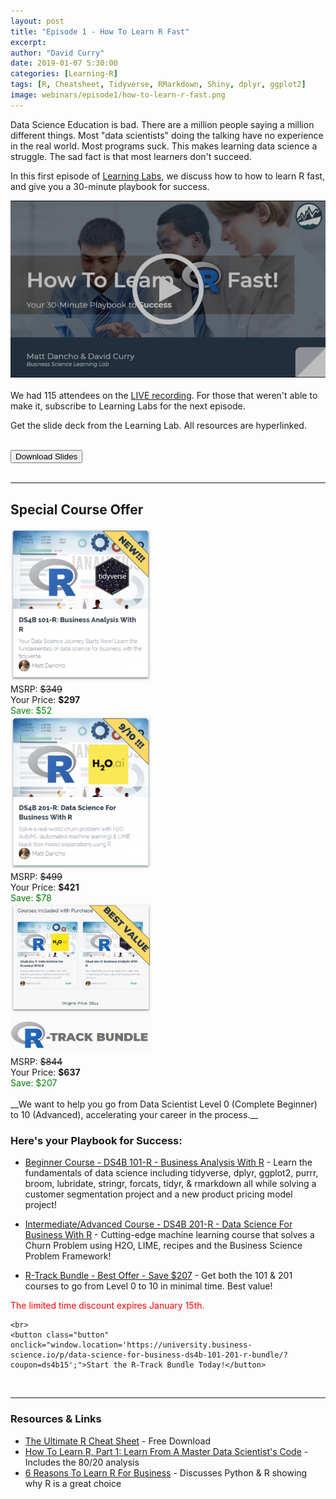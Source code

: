 ```yaml
---
layout: post
title: "Episode 1 - How To Learn R Fast"
excerpt: 
author: "David Curry"
date: 2019-01-07 5:30:00
categories: [Learning-R]
tags: [R, Cheatsheet, Tidyverse, RMarkdown, Shiny, dplyr, ggplot2]
image: webinars/episode1/how-to-learn-r-fast.png
---
```


Data Science Education is bad. There are a million people saying a million different things. Most "data scientists" doing the talking have no experience in the real world. Most programs suck. This makes learning data science a struggle. The sad fact is that most learners don't succeed. 

In this first episode of [Learning Labs](https://www.business-science.io/labs/), we discuss how to how to learn R fast, and give you a 30-minute playbook for success.

<div class="text-center">
<a href="https://www.youtube.com/watch?v=lv7dPtZGrrg"><img src="/assets/webinars/episode1/vide-thumb.png"></a>
</div>

<br>
We had 115 attendees on the <a href="https://www.youtube.com/watch?v=lv7dPtZGrrg">LIVE recording</a>. For those that weren't able to make it, subscribe to Learning Labs for the next episode.

Get the slide deck from the Learning Lab. All resources are hyperlinked. 

<br>
<div class="text-center" >
    <button onclick="window.location='/assets/webinars/episode1/How_To_Learn_R_Fast.pdf';">Download Slides</button>
</div>

<br>
<hr>

## Special Course Offer

<div class="row">
    <div class="col-md-12">
        <div class="col-md-4 text-center">
            <a href="https://university.business-science.io/p/ds4b-101-r-business-analysis-r/?coupon=ds4b15"><img src="/assets/webinars/episode1/101-R-image.png" width="225" height="246" style="border:0;box-shadow:0 0 0 0;"></a>
            <br>
            MSRP: <span style="text-decoration:line-through;">$349</span> <br>
            Your Price: <strong>$297</strong> <br>
            <span style="color:green">Save: $52</span>
        </div>
        <div class="col-md-4 text-center">
            <a href="https://university.business-science.io/p/hr201-using-machine-learning-h2o-lime-to-predict-employee-turnover/?coupon_code=DS4B15"><img src="/assets/webinars/episode1/201-R-image.png" width="225" height="246" style="border:0;box-shadow:0 0 0 0;"></a>
            <br>
            MSRP: <span style="text-decoration:line-through;">$499</span> <br>
            Your Price: <strong>$421</strong> <br>
            <span style="color:green">Save: $78</span>
        </div>
        <div class="col-md-4 text-center">
            <a href="https://university.business-science.io/p/data-science-for-business-ds4b-101-201-r-bundle/?coupon=ds4b15"><img src="/assets/webinars/episode1/bundle-image.png" width="225" height="242" style="border:0;box-shadow:0 0 0 0;"></a>
            <br>
            MSRP: <span style="text-decoration:line-through;">$844</span> <br>
            Your Price: <strong>$637</strong> <br>
            <span style="color:green">Save: $207</span>
        </div>
    </div>
</div>

<br>
__We want to help you go from Data Scientist Level 0 (Complete Beginner) to 10 (Advanced), accelerating your career in the process.__

### Here's your Playbook for Success:

- <a href="https://university.business-science.io/p/ds4b-101-r-business-analysis-r/?coupon=ds4b15">Beginner Course - DS4B 101-R - Business Analysis With R</a> - Learn the fundamentals of data science including tidyverse, dplyr, ggplot2, purrr, broom, lubridate, stringr, forcats, tidyr, & rmarkdown all while solving a customer segmentation project and a new product pricing model project!

- <a href="https://university.business-science.io/p/hr201-using-machine-learning-h2o-lime-to-predict-employee-turnover/?coupon_code=DS4B15">Intermediate/Advanced Course - DS4B 201-R - Data Science For Business With R</a> - Cutting-edge machine learning course that solves a Churn Problem using H2O, LIME, recipes and the Business Science Problem Framework!

- <a href="https://university.business-science.io/p/data-science-for-business-ds4b-101-201-r-bundle/?coupon=ds4b15">R-Track Bundle - Best Offer - Save $207</a> - Get both the 101 & 201 courses to go from Level 0 to 10 in minimal time. Best value!

<div class="text-center">
    <div style="color:red;">The limited time discount expires January 15th.</div>

    <br>
    <button class="button"
    onclick="window.location='https://university.business-science.io/p/data-science-for-business-ds4b-101-201-r-bundle/?coupon=ds4b15';">Start the R-Track Bundle Today!</button>
</div>

<br>
<hr>

### Resources &amp; Links

- <a href="https://www.business-science.io/r-cheatsheet.html?utm_source=Business+Science+-+Combined+List">The Ultimate R Cheat Sheet</a> - Free Download
- <a href="https://www.business-science.io/learning-r/2018/03/03/how_to_learn_R_pt1.html">How To Learn R, Part 1: Learn From A Master Data Scientist's Code</a> - Includes the 80/20 analysis
- <a href="https://www.business-science.io/business/2017/12/27/six-reasons-to-use-R-for-business.html">6 Reasons To Learn R For Business</a> - Discusses Python & R showing why R is a great choice